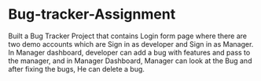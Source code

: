# Bug-tracker-Assignment
Built a Bug Tracker Project that contains Login form page where there are two demo accounts which are Sign in as developer and Sign in as Manager. In Manager dashboard, developer can add a bug with features and pass to the manager, and in Manager Dashboard, Manager can look at the Bug and after fixing the bugs, He can delete a bug.
